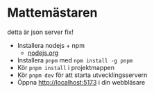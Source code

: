 # Mattemästaren

detta är json server fix!

- Installera nodejs + npm
  - [nodejs.org](https://nodejs.org/en)
- Installera `pnpm` med `npm install -g pnpm`
- Kör `pnpm install` i projektmappen
- Kör `pnpm dev` för att starta utvecklingsservern
- Öppna [http://localhost:5173](http://localhost:5173) i din webbläsare
